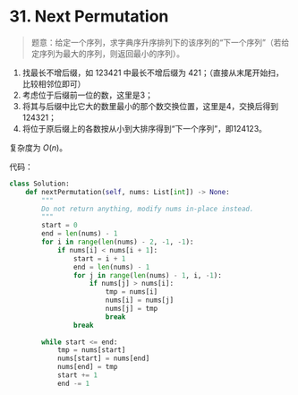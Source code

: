 # 31. Next Permutation

> 题意：给定一个序列，求字典序升序排列下的该序列的“下一个序列”（若给定序列为最大的序列，则返回最小的序列）。

1. 找最长不增后缀，如 123421 中最长不增后缀为 421；（直接从末尾开始扫，比较相邻位即可）
2. 考虑位于后缀前一位的数，这里是3；
3. 将其与后缀中比它大的数里最小的那个数交换位置，这里是4，交换后得到 124321；
4. 将位于原后缀上的各数按从小到大排序得到“下一个序列”，即124123。

复杂度为 $O(n)$。

代码：

```python
class Solution:
    def nextPermutation(self, nums: List[int]) -> None:
        """
        Do not return anything, modify nums in-place instead.
        """
        start = 0
        end = len(nums) - 1
        for i in range(len(nums) - 2, -1, -1):
            if nums[i] < nums[i + 1]:
                start = i + 1
                end = len(nums) - 1
                for j in range(len(nums) - 1, i, -1):
                    if nums[j] > nums[i]:
                        tmp = nums[i]
                        nums[i] = nums[j]
                        nums[j] = tmp
                        break
                break
            
        while start <= end:
            tmp = nums[start]
            nums[start] = nums[end]
            nums[end] = tmp
            start += 1
            end -= 1
```



​	